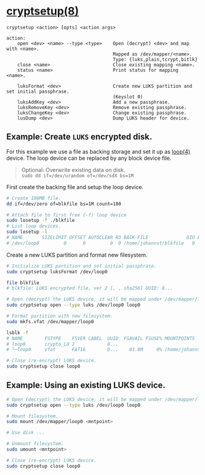# [cryptsetup(8)][man-cryptsetup8]

```text
cryptsetup <action> [opts] <action args>

action:
    open <dev> <name> --type <type>    Open (decrypt) <dev> and map with <name>.
                                       Mapped as /dev/mapper/<name>.
                                       Type: {luks,plain,tcrypt,bitlk}
    close <name>                       Close existing mapping <name>.
    status <name>                      Print status for mapping <name>.

    luksFormat <dev>                   Create new LUKS partition and set initial passphrase.
                                       (Keyslot 0)
    luksAddKey <dev>                   Add a new passphrase.
    luksRemoveKey <dev>                Remove existing passphrase.
    luksChangeKey <dev>                Change existing passphrase.
    lusDump <dev>                      Dump LUKS header for device.
```

## Example: Create `LUKS` encrypted disk.

For this example we use a file as backing storage and set it up as
[loop(4)][man-loop4] device. The loop device can be replaced by any block
device file.

> Optional: Overwrite existing data on disk.\
> `sudo dd if=/dev/urandom of=/dev/sdX bs=1M`

First create the backing file and setup the loop device.

```sh
# Create 100MB file.
dd if=/dev/zero of=blkfile bs=1M count=100

# Attach file to first free (-f) loop device
sudo losetup -f ./blkfile
# List loop devices.
sudo losetup -l
# NAME       SIZELIMIT OFFSET AUTOCLEAR RO BACK-FILE              DIO LOG-SEC
# /dev/loop0         0      0         0  0 /home/johannst/blkfile   0     512
```

Create a new LUKS partition and format new filesystem.

```sh
# Initialize LUKS partition and set initial passphrase.
sudo cryptsetup luksFormat /dev/loop0

file blkfile
# blkfile: LUKS encrypted file, ver 2 [, , sha256] UUID: 8...

# Open (decrypt) the LUKS device, it will be mapped under /dev/mapper/loop0.
sudo cryptsetup open --type luks /dev/loop0 loop0

# Format partition with new filesystem.
sudo mkfs.vfat /dev/mapper/loop0

lsblk -f
# NAME        FSTYPE    FSVER LABEL  UUID  FSAVAIL FSUSE% MOUNTPOINTS
# loop0       crypto_LU 2            8...
# └─loop0     vfat      FAT16        D...    83.8M     0% /home/johannst/mnt

# Close (re-encrypt) LUKS device.
sudo cryptsetup close loop0
```

## Example: Using an existing LUKS device.

```sh
# Open (decrypt) the LUKS device, it will be mapped under /dev/mapper/loop0.
sudo cryptsetup open --type luks /dev/loop0 loop0

# Mount filesystem.
sudo mount /dev/mapper/loop0 <mntpoint>

# Use disk ...

# Unmount filesystem.
sudo umount <mntpoint>

# Close (re-encrypt) LUKS device.
sudo cryptsetup close loop0
```

[man-loop4]: https://man7.org/linux/man-pages/man4/loop.4.html
[man-cryptsetup8]: https://www.man7.org/linux/man-pages/man8/cryptsetup.8.html
